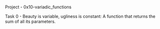 Project - 0x10-variadic_functions

Task 0 - Beauty is variable, ugliness is constant: A function that returns the sum of all its parameters.
